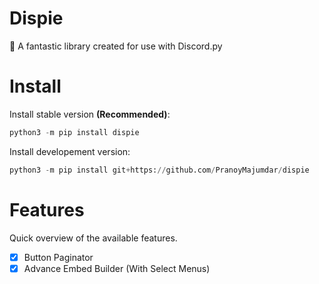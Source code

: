# Dispie
🚀 A fantastic library created for use with Discord.py

# Install 
Install stable version **(Recommended)**:
```py
python3 -m pip install dispie
```

Install developement version:
```py
python3 -m pip install git+https://github.com/PranoyMajumdar/dispie
```

# Features
Quick overview of the available features.

- [x] Button Paginator
- [x] Advance Embed Builder (With Select Menus)
